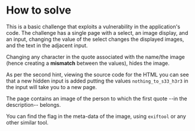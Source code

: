 # How to solve
This is a basic challenge that exploits a vulnerability in the application's code.
The challenge has a single page with a select, an image display, and an input,
changing the value of the select changes the displayed images, and the text in the adjacent input.

Changing any character in the quote associated with the name/the image (hence creating a __mismatch__ between 
the values), hides the image.

As per the second hint, viewing the source code for the HTML you can see that a new hidden input is added 
putting the values `nothing_to_s33_h3r3` in the input will take you to a new page.

The page contains an image of the person to which the first quote --in the description-- belongs.

You can find the flag in the meta-data of the image, using `exiftool` or any other similar tool.

